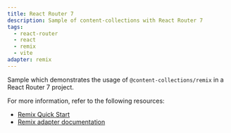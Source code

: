 ```yaml
---
title: React Router 7
description: Sample of content-collections with React Router 7
tags:
  - react-router
  - react
  - remix
  - vite
adapter: remix
---
```


Sample which demonstrates the usage of `@content-collections/remix` in a React Router 7 project.

For more information, refer to the following resources:

- [Remix Quick Start](https://www.content-collections.dev/docs/quickstart/remix-vite)
- [Remix adapter documentation](https://www.content-collections.dev/docs/adapter/remix/)
